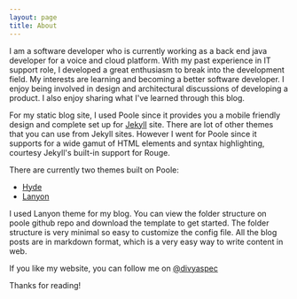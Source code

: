 ```yaml
---
layout: page
title: About
---
```


I am a software developer who is currently working as a back end java developer for a voice and cloud platform. With my past experience in IT support role, I developed a great enthusiasm to break into the development field. My interests are learning and becoming a better software developer. I enjoy being involved in design and architectural discussions of developing a product. I also enjoy sharing what I've learned through this blog.

For my static blog site, I used Poole since it provides you a mobile friendly design and complete set up for [Jekyll](http://jekyllrb.com) site. There are lot of other themes that you can use from Jekyll sites. However I went for Poole since it supports for a wide gamut of HTML elements and syntax highlighting, courtesy Jekyll's built-in support for Rouge.

There are currently two themes built on Poole:

* [Hyde](http://hyde.getpoole.com)
* [Lanyon](http://lanyon.getpoole.com)

I used Lanyon theme for my blog. You can view the folder structure on poole github repo and download the template to get started. The folder structure is very minimal so easy to customize the config file. All the blog posts are in markdown format, which is a very easy way to write content in web.

If you like my website, you can follow me on [@divyaspec](https://twitter.com/divyaspec)


Thanks for reading!
